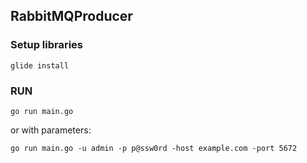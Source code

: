 RabbitMQProducer
-----------------------------

### Setup libraries
```
glide install
```

### RUN
```
go run main.go 
```

or with parameters:

```
go run main.go -u admin -p p@ssw0rd -host example.com -port 5672
```